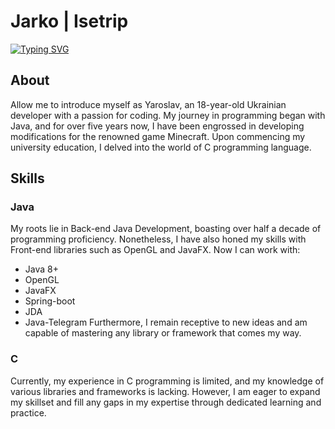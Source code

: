 # Jarko | Isetrip
<a href="https://git.io/typing-svg"><img src="https://readme-typing-svg.herokuapp.com?font=Fira+Code&pause=1000&color=A82FCD&center=true&width=600&height=50&lines=Computer+science+student%2C+developer+from+Ukraine" alt="Typing SVG" /></a>
## About
Allow me to introduce myself as Yaroslav, an 18-year-old Ukrainian developer with a passion for coding. My journey in programming began with Java, and for over five years now, I have been engrossed in developing modifications for the renowned game Minecraft. Upon commencing my university education, I delved into the world of C programming language.
## Skills
### Java
My roots lie in Back-end Java Development, boasting over half a decade of programming proficiency. Nonetheless, I have also honed my skills with Front-end libraries such as OpenGL and JavaFX. Now I can work with:
 - Java 8+
 - OpenGL
 - JavaFX
 - Spring-boot
 - JDA
 - Java-Telegram
 Furthermore, I remain receptive to new ideas and am capable of mastering any library or framework that comes my way.
### C
Currently, my experience in C programming is limited, and my knowledge of various libraries and frameworks is lacking. However, I am eager to expand my skillset and fill any gaps in my expertise through dedicated learning and practice.
